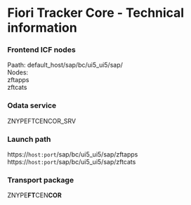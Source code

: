 # Fiori Tracker Core - Technical information

### Frontend ICF nodes
Paath: default_host/sap/bc/ui5_ui5/sap/<br>
Nodes: <br>
zftapps<br>
zftcats<br>

### Odata service
ZNYPEFTCENCOR_SRV

### Launch path
https://`host:port`/sap/bc/ui5_ui5/sap/zftapps <br>
https://`host:port`/sap/bc/ui5_ui5/sap/zftcats

### Transport package
ZNYPE**FT**CEN**COR**

